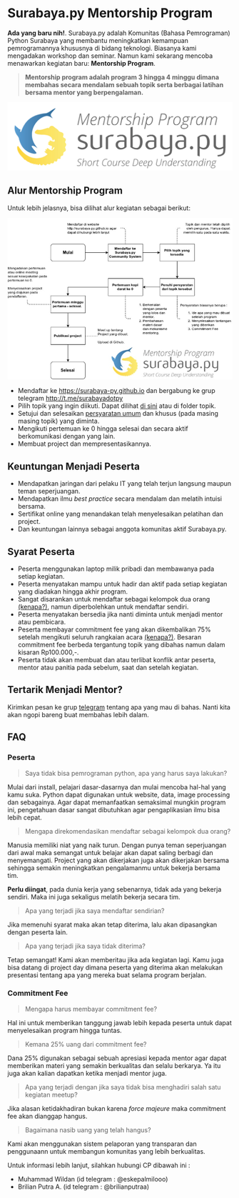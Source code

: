 # Surabaya.py Mentorship Program

**Ada yang baru nih!**. Surabaya.py adalah Komunitas (Bahasa Pemrograman) Python Surabaya yang membantu meningkatkan kemampuan pemrogramannya khususnya di bidang teknologi. Biasanya kami mengadakan workshop dan seminar. Namun kami sekarang mencoba menawarkan kegiatan baru: **Mentorship Program**.

> **Mentorship program adalah program 3 hingga 4 minggu dimana membahas secara mendalam sebuah topik serta berbagai latihan bersama mentor yang berpengalaman.**

![Logo](mentorship_surabayapy.png)

## Alur Mentorship Program

Untuk lebih jelasnya, bisa dilihat alur kegiatan sebagai berikut:

![Flowchart Mentorship Program](flowchart_mentorship_program.jpg)

* Mendaftar ke https://surabaya-py.github.io dan bergabung ke grup telegram http://t.me/surabayadotpy
* Pilih topik yang ingin diikuti. Dapat dilihat [di sini](https://github.com/surabaya-py/mentorship-program/tree/master/topik) atau di folder topik.
* Setujui dan selesaikan [persyaratan umum](#syarat-peserta) dan khusus (pada masing masing topik) yang diminta.
* Mengikuti pertemuan ke 0 hingga selesai dan secara aktif berkomunikasi dengan yang lain.
* Membuat project dan mempresentasikannya.

## Keuntungan Menjadi Peserta

* Mendapatkan jaringan dari pelaku IT yang telah terjun langsung maupun teman seperjuangan.
* Mendapatkan ilmu *best practice* secara mendalam dan melatih intuisi bersama.
* Sertifikat online yang menandakan telah menyelesaikan pelatihan dan project.
* Dan keuntungan lainnya sebagai anggota komunitas aktif Surabaya.py.

## Syarat Peserta

* Peserta menggunakan laptop milik pribadi dan membawanya pada setiap kegiatan.
* Peserta menyatakan mampu untuk hadir dan aktif pada setiap kegiatan yang diadakan hingga akhir program.
* Sangat disarankan untuk mendaftar sebagai kelompok dua orang [(kenapa?)](#peserta), namun diperbolehkan untuk mendaftar sendiri.
* Peserta menyatakan bersedia jika nanti diminta untuk menjadi mentor atau pembicara.
* Peserta membayar commitment fee yang akan dikembalikan 75% setelah mengikuti seluruh rangkaian acara [(kenapa?)](#commitment-fee). Besaran commitment fee berbeda tergantung topik yang dibahas namun dalam kisaran Rp100.000,-.
* Peserta tidak akan membuat dan atau terlibat konflik antar peserta, mentor atau panitia pada sebelum, saat dan setelah kegiatan.

## Tertarik Menjadi Mentor?
Kirimkan pesan ke grup [telegram](http://t.me/surabayadotpy) tentang apa yang mau di bahas. Nanti kita akan ngopi bareng buat membahas lebih dalam.


## FAQ
### Peserta
> Saya tidak bisa pemrograman python, apa yang harus saya lakukan?

Mulai dari install, pelajari dasar-dasarnya dan mulai mencoba hal-hal yang kamu suka. Python dapat digunakan untuk website, data, image processing dan sebagainya. Agar dapat memanfaatkan semaksimal mungkin program ini, pengetahuan dasar sangat dibutuhkan agar pengaplikasian ilmu bisa lebih cepat.

> Mengapa direkomendasikan mendaftar sebagai kelompok dua orang?

Manusia memiliki niat yang naik turun. Dengan punya teman seperjuangan dari awal maka semangat untuk belajar akan dapat saling berbagi dan menyemangati. Project yang akan dikerjakan juga akan dikerjakan bersama sehingga semakin meningkatkan pengalamanmu untuk bekerja bersama tim.

**Perlu diingat**, pada dunia kerja yang sebenarnya, tidak ada yang bekerja sendiri. Maka ini juga sekaligus melatih bekerja secara tim.

> Apa yang terjadi jika saya mendaftar sendirian?

Jika memenuhi syarat maka akan tetap diterima, lalu akan dipasangkan dengan peserta lain.

> Apa yang terjadi jika saya tidak diterima?

Tetap semangat! Kami akan memberitau jika ada kegiatan lagi. Kamu juga bisa datang di project day dimana peserta yang diterima akan melakukan presentasi tentang apa yang mereka buat selama program berjalan.

### Commitment Fee

> Mengapa harus membayar commitment fee?

Hal ini untuk memberikan tanggung jawab lebih kepada peserta untuk dapat menyelesaikan program hingga tuntas.

> Kemana 25% uang dari commitment fee?

Dana 25% digunakan sebagai sebuah apresiasi kepada mentor agar dapat memberikan materi yang semakin berkualitas dan selalu berkarya. Ya itu juga akan kalian dapatkan ketika menjadi mentor juga.

> Apa yang terjadi dengan jika saya tidak bisa menghadiri salah satu kegiatan meetup?

Jika alasan ketidakhadiran bukan karena *force majeure* maka commitment fee akan dianggap hangus.

> Bagaimana nasib uang yang telah hangus?

Kami akan menggunakan sistem pelaporan yang transparan dan penggunaann untuk membangun komunitas yang lebih berkualitas.





Untuk informasi lebih lanjut, silahkan hubungi CP dibawah ini :

- Muhammad Wildan (id telegram : @eskepalmilooo)
- Brilian Putra A. (id telegram : @brilianputraa)
